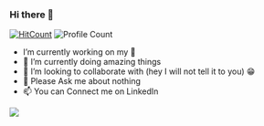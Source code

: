 ### Hi there 👋

[![HitCount](http://hits.dwyl.com/Abhishek6387724595/Abhishek6387724595.svg)](http://hits.dwyl.com/Abhishek6387724595/Abhishek6387724595)
![Profile Count](https://komarev.com/ghpvc/?username=Abhishek6387724595 )
<!--**Abhishek6387724595/Abhishek6387724595** is a ✨ _special_ ✨ repository because its `README.md` (this file) appears on your GitHub profile.

Here are some ideas to get you started:-->

-    I’m currently working on my 🧠
- 🌱 I’m currently doing amazing things
- 👯 I’m looking to collaborate with (hey I will not tell it to you) 😁
- 💬 Please Ask me about nothing
- 📫 You can Connect me on LinkedIn


<img src="https://github-readme-stats.vercel.app/api?username=Abhishek6387724595&&show_icons=true&title_color=ffffff&icon_color=bb2acf&text_color=daf7dc&bg_color=151515">
